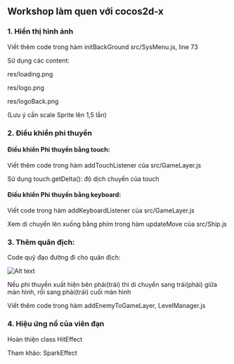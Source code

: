 ## Workshop làm quen với cocos2d-x
### 1. Hiển thị hình ảnh

Viết thêm code trong hàm initBackGround src/SysMenu.js, line 73

Sử dụng các content:

 res/loading.png

 res/logo.png

 res/logoBack.png

 (Lưu ý cần scale Sprite lên 1,5 lần)

### 2. Điều khiển phi thuyền
#### Điều khiển Phi thuyền bằng touch:

Viết thêm code trong hàm addTouchListener của src/GameLayer.js

Sử dụng touch.getDelta(): độ dịch chuyển của touch

#### Điều khiển Phi thuyền bằng keyboard:

Viết code trong hàm addKeyboardListener của src/GameLayer.js

Xem di chuyển lên xuống bằng phím trong hàm updateMove của src/Ship.js

### 3. Thêm quân địch:

Code quỹ đạo đường đi cho quân địch: 

![Alt text](overlap-1.jpg)

Nếu phi thuyền xuất hiện bên phải(trái) thì di chuyển sang trái(phải) giữa màn hình, rồi sang phải(trái) cuối màn hình 

Viết thêm code trong hàm addEnemyToGameLayer, LevelManager.js

### 4. Hiệu ứng nổ của viên đạn

Hoàn thiện class HitEffect

Tham khảo: SparkEffect



